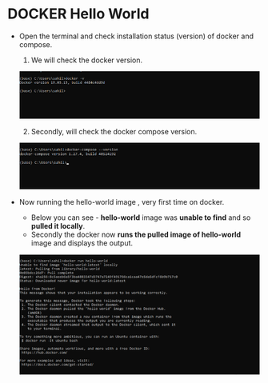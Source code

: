 # DOCKER Hello World

- Open the terminal and check installation status (version) of docker and compose.

  1.  We will check the docker version.
  
  ![docker-version](https://github.com/BaliDataMan/Docker-Tutorial/blob/main/3%20-%20Docker-%20Hello%20World/images/docker-version.png)

  2. Secondly, will check the docker compose version.

  ![docker-compose-version](https://github.com/BaliDataMan/Docker-Tutorial/blob/main/3%20-%20Docker-%20Hello%20World/images/docker-compose-version.png)

  

- Now running the hello-world image , very first time on docker.

  - Below you can see - **hello-world** image was **unable to find** and so  **pulled it locally**.
  - Secondly the docker now **runs the pulled image of hello-world** image and displays the output.
  
  ![docker-hello-world](https://github.com/BaliDataMan/Docker-Tutorial/blob/main/3%20-%20Docker-%20Hello%20World/images/docker-hello-world.png)


